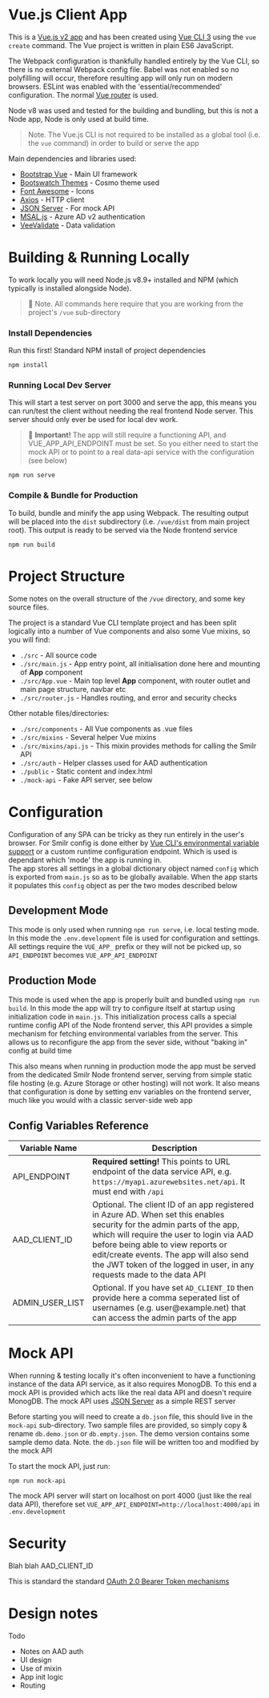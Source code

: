 # Vue.js Client App
This is a [Vue.js v2 app](https://vuejs.org/) and has been created using [Vue CLI 3](https://cli.vuejs.org/) using the `vue create` command. The Vue project is written in plain ES6 JavaScript. 

The Webpack configuration is thankfully handled entirely by the Vue CLI, so there is no external Webpack config file. Babel was not enabled so no polyfilling will occur, therefore resulting app will only run on modern browsers. ESLint was enabled with the 'essential/recommended' configuration. The normal [Vue router](https://router.vuejs.org/) is used.

Node v8 was used and tested for the building and bundling, but this is not a Node app, Node is only used at build time.

> Note. The Vue.js CLI is not required to be installed as a global tool (i.e. the `vue` command) in order to build or serve the app

Main dependencies and libraries used:
- [Bootstrap Vue](https://bootstrap-vue.js.org/) - Main UI framework
- [Bootswatch Themes](https://bootswatch.com/) -  Cosmo theme used
- [Font Awesome](https://fontawesome.com/how-to-use/on-the-web/using-with/vuejs) - Icons
- [Axios](https://github.com/axios/axios) - HTTP client
- [JSON Server](https://github.com/typicode/json-server) - For mock API
- [MSAL.js](https://github.com/AzureAD/microsoft-authentication-library-for-js) - Azure AD v2 authentication
- [VeeValidate](https://baianat.github.io/vee-validate/) - Data validation

# Building & Running Locally
To work locally you will need Node.js v8.9+ installed and NPM (which typically is installed alongside Node). 

> :speech_balloon: Note. All commands here require that you are working from the project's `/vue` sub-directory

### Install Dependencies 
Run this first! Standard NPM install of project dependencies  
```
npm install
```

### Running Local Dev Server
This will start a test server on port 3000 and serve the app, this means you can run/test the client without needing the real frontend Node server. This server should only ever be used for local dev work. 

> :speech_balloon: **Important!** The app will still require a functioning API, and VUE_APP_API_ENDPOINT must be set. So you either need to start the mock API or to point to a real data-api service with the configuration (see below) 

```
npm run serve
```

### Compile & Bundle for Production
To build, bundle and minify the app using Webpack. The resulting output will be placed into the `dist` subdirectory (i.e. `/vue/dist` from main project root). This output is ready to be served via the Node frontend service 
```
npm run build
```


# Project Structure
Some notes on the overall structure of the `/vue` directory, and some key source files.

The project is a standard Vue CLI template project and has been split logically into a number of Vue components and also some Vue mixins, so you will find:

- `./src` - All source code
- `./src/main.js` - App entry point, all initialisation done here and mounting of **App** component
- `./src/App.vue` - Main top level **App** component, with router outlet and main page structure, navbar etc
- `./src/router.js` - Handles routing, and error and security checks

Other notable files/directories:

- `./src/components` - All Vue components as .vue files
- `./src/mixins` - Several helper Vue mixins
- `./src/mixins/api.js` - This mixin provides methods for calling the Smilr API 
- `./src/auth` - Helper classes used for AAD authentication
- `./public` - Static content and index.html
- `./mock-api` - Fake API server, see below

# Configuration
Configuration of any SPA can be tricky as they run entirely in the user's browser. For Smilr config is done either by [Vue CLI's environmental variable support](https://cli.vuejs.org/guide/mode-and-env.html) or a custom runtime configuration endpoint. Which is used is dependant which 'mode' the app is running in.  
The app stores all settings in a global dictionary object named `config` which is exported from `main.js` so as to be globally available. When the app starts it populates this `config` object as per the two modes described below

## Development Mode
This mode is only used when running `npm run serve`, i.e. local testing mode. In this mode the `.env.development` file is used for configuration and settings. All settings require the `VUE_APP_` prefix or they will not be picked up, so `API_ENDPOINT` becomes `VUE_APP_API_ENDPOINT`

## Production Mode
This mode is used when the app is properly built and bundled using `npm run build`. In this mode the app will try to configure itself at startup using initialization code in `main.js`. This initialization process calls a special runtime config API of the Node frontend server, this API provides a simple mechanism for fetching environmental variables from the server. This allows us to reconfigure the app from the sever side, without "baking in" config at build time

This also means when running in production mode the app must be served from the dedicated Smilr Node frontend server, serving from simple static file hosting (e.g. Azure Storage or other hosting) will not work. It also means that configuration is done by setting env variables on the frontend server, much like you would with a classic server-side web app

## Config Variables Reference
|Variable Name|Description|
|-------------|-----------|
|API_ENDPOINT|**Required setting!** This points to URL endpoint of the data service API, e.g. `https://myapi.azurewebsites.net/api`. It must end with `/api`|
|AAD_CLIENT_ID|Optional. The client ID of an app registered in Azure AD. When set this enables security for the admin parts of the app, which will require the user to login via AAD before being able to view reports or edit/create events. The app will also send the JWT token of the logged in user, in any requests made to the data API|
|ADMIN_USER_LIST|Optional. If you have set `AD_CLIENT_ID` then provide here a comma seperated list of usernames (e.g. user<i></i>@example.net) that can access the admin parts of the app|

# Mock API
When running & testing locally it's often inconvenient to have a functioning instance of the data API service, as it also requires MonogDB. To this end a mock API is provided which acts like the real data API and doesn't require MonogDB. The mock API uses [JSON Server](https://github.com/typicode/json-server) as a simple REST server

Before starting you will need to create a `db.json` file, this should live in the `mock-api` sub-directory. Two sample files are provided, so simply copy & rename `db.demo.json` or `db.empty.json`. The demo version contains some sample demo data. Note. the `db.json` file will be written too and modified by the mock API

To start the mock API, just run:
```
npm run mock-api
```
The mock API server will start on localhost on port 4000 (just like the real data API), therefore set `VUE_APP_API_ENDPOINT=http://localhost:4000/api` in `.env.development`

# Security
Blah blah AAD_CLIENT_ID

This is standard the standard [OAuth 2.0 Bearer Token mechanisms](https://tools.ietf.org/html/rfc6750)



# Design notes
Todo
- Notes on AAD auth
- UI design
- Use of mixin
- App init logic
- Routing